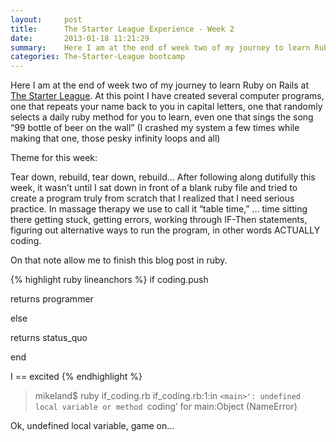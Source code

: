 ```yaml
---
layout:     post
title:      The Starter League Experience - Week 2
date:       2013-01-18 11:21:29
summary:    Here I am at the end of week two of my journey to learn Ruby on Rails 
categories: The-Starter-League bootcamp
---
```


Here I am at the end of week two of my journey to learn Ruby on Rails at [The Starter League](http://www.starterleague.com/). At this point I have created several computer programs, one that repeats your name back to you in capital letters, one that randomly selects a daily ruby method for you to learn, even one that sings the song “99 bottle of beer on the wall” (I crashed my system a few times while making that one, those pesky infinity loops and all)

Theme for this week:

Tear down, rebuild, tear down, rebuild… After following along dutifully this week, it wasn’t until I sat down in front of a blank ruby file and tried to create a program truly from scratch that I realized that I need serious practice. In massage therapy we use to call it “table time,” … time sitting there getting stuck, getting errors, working through IF-Then statements, figuring out alternative ways to run the program, in other words ACTUALLY coding.

On that note allow me to finish this blog post in ruby.

{% highlight ruby lineanchors %}
if coding.push

returns programmer

else

returns status_quo

end

I == excited
{% endhighlight %}

> mikeland$ ruby if_coding.rb
> if_coding.rb:1:in `<main>': undefined local variable or method `coding’ for main:Object (NameError)


Ok, undefined local variable, game on…
